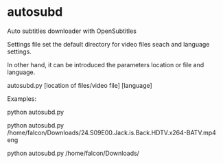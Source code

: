 # autosubd
Auto subtitles downloader with OpenSubtitles

Settings file set the default directory for video files seach and language settings.

In other hand, it can be introduced the parameters location or file and language. 

autosubd.py [location of files/video file] [language]

Examples:

python autosubd.py

python autosubd.py /home/falcon/Downloads/24.S09E00.Jack.is.Back.HDTV.x264-BATV.mp4 eng

python autosubd.py /home/falcon/Downloads/
